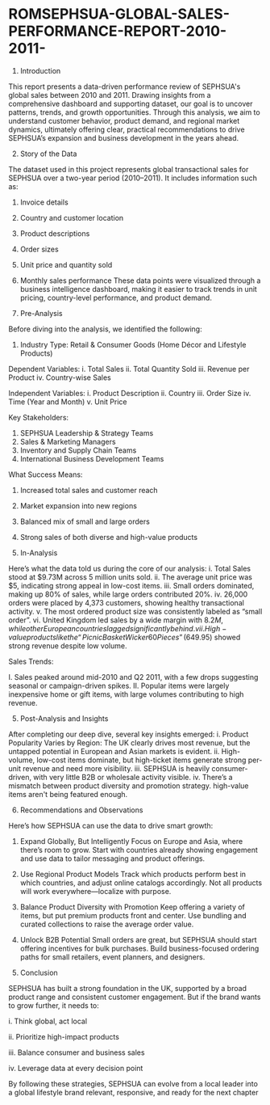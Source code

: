 # ROMSEPHSUA-GLOBAL-SALES-PERFORMANCE-REPORT-2010-2011-

1. Introduction
   
This report presents a data-driven performance review of SEPHSUA's global sales between 2010 and 2011. Drawing insights from a comprehensive dashboard and supporting dataset, our goal is to uncover patterns, trends, and growth opportunities.
Through this analysis, we aim to understand customer behavior, product demand, and regional market dynamics, ultimately offering clear, practical recommendations to drive SEPHSUA’s expansion and business development in the years ahead.

2. Story of the Data
      
The dataset used in this project represents global transactional sales for SEPHSUA over a two-year period (2010–2011). It includes information such as:
1.	Invoice details
2.	Country and customer location
3.	Product descriptions
4.	Order sizes
5.	Unit price and quantity sold
6.	Monthly sales performance
These data points were visualized through a business intelligence dashboard, making it easier to track trends in unit pricing, country-level performance, and product demand.


3. Pre-Analysis
   
Before diving into the analysis, we identified the following:
1.	Industry Type: Retail & Consumer Goods (Home Décor and Lifestyle Products)
   
Dependent Variables:
i.	Total Sales
ii.	Total Quantity Sold
iii.	Revenue per Product
iv.	Country-wise Sales

Independent Variables:
i.	Product Description
ii.	Country
iii.	Order Size
iv.	Time (Year and Month)
v.	Unit Price


Key Stakeholders:

1.	SEPHSUA Leadership & Strategy Teams
2.	Sales & Marketing Managers
3.	Inventory and Supply Chain Teams
4.	International Business Development Teams

   
What Success Means:

1.	Increased total sales and customer reach
2.	Market expansion into new regions
3.	Balanced mix of small and large orders
4.	Strong sales of both diverse and high-value products
   

4. In-Analysis
   
Here’s what the data told us during the core of our analysis:
i.	Total Sales stood at $9.73M across 5 million units sold.
ii.	The average unit price was $5, indicating strong appeal in low-cost items.
iii.	Small orders dominated, making up 80% of sales, while large orders contributed 20%.
iv.	26,000 orders were placed by 4,373 customers, showing healthy transactional activity.
v.	The most ordered product size was consistently labeled as “small order”.
vi.	United Kingdom led sales by a wide margin with $8.2M, while other European countries lagged significantly behind.
vii.	High-value products like the “Picnic Basket Wicker 60 Pieces” ($649.95) showed strong revenue despite low volume.

Sales Trends:

I.	Sales peaked around mid-2010 and Q2 2011, with a few drops suggesting seasonal or campaign-driven spikes.
II.	Popular items were largely inexpensive home or gift items, with large volumes contributing to high revenue.


5. Post-Analysis and Insights
   
After completing our deep dive, several key insights emerged:
i.	Product Popularity Varies by Region: The UK clearly drives most revenue, but the untapped potential in European and Asian markets is evident.
ii.	High-volume, low-cost items dominate, but high-ticket items generate strong per-unit revenue and need more visibility.
iii.	SEPHSUA is heavily consumer-driven, with very little B2B or wholesale activity visible.
iv.	There’s a mismatch between product diversity and promotion strategy. high-value items aren't being featured enough.


6. Recommendations and Observations
   
Here’s how SEPHSUA can use the data to drive smart growth:

1. Expand Globally, But Intelligently
Focus on Europe and Asia, where there’s room to grow. Start with countries already showing engagement and use data to tailor messaging and product offerings.

3. Use Regional Product Models
Track which products perform best in which countries, and adjust online catalogs accordingly. Not all products will work everywhere—localize with purpose.

5. Balance Product Diversity with Promotion
Keep offering a variety of items, but put premium products front and center. Use bundling and curated collections to raise the average order value.

7. Unlock B2B Potential
Small orders are great, but SEPHSUA should start offering incentives for bulk purchases. Build business-focused ordering paths for small retailers, event planners, and designers.
                 

8. Conclusion
   
SEPHSUA has built a strong foundation in the UK, supported by a broad product range and consistent customer engagement. But if the brand wants to grow further, it needs to:

i.	Think global, act local

ii.	Prioritize high-impact products

iii.	Balance consumer and business sales

iv.	Leverage data at every decision point

By following these strategies, SEPHSUA can evolve from a local leader into a global lifestyle brand relevant, responsive, and ready for the next chapter

